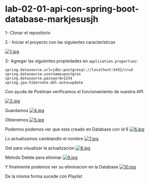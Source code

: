 # lab-02-01-api-con-spring-boot-database-markjesusjh

1- Clonar el repositorio

2 - Iniciar el proyecto con las siguientes caracteristicas

[![1.jpg](https://i.postimg.cc/brD55BSS/1.jpg)](https://postimg.cc/fSs5t5KM)

3- Agregar las siguientes propiedades en `application.properties`:

```
spring.datasource.url=jdbc:postgresql://localhost:5432/crud
spring.datasource.username=postgres
spring.datasource.password=1234
spring.jpa.hibernate.ddl-auto=update
```
Con ayuda de Postman verificamos el funcionamiento de nuestra API

[![2.jpg](https://i.postimg.cc/pLJPkmHb/2.jpg)](https://postimg.cc/bZdXwNr3)

Guardamos
[![4.jpg](https://i.postimg.cc/rwMkdqth/4.jpg)](https://postimg.cc/6yjSgJcR)

Obtenemos
[![5.jpg](https://i.postimg.cc/m2GxqTVb/5.jpg)](https://postimg.cc/gr4BLFf5)

Podemos podemos ver que esta creado en Database con id 6
[![6.jpg](https://i.postimg.cc/VvQh3Fq7/6.jpg)](https://postimg.cc/gXs4h8BR)

Lo actualizamos cambiandlo el nombre
[![7.jpg](https://i.postimg.cc/vHyjh3HT/7.jpg)](https://postimg.cc/vDP3H7nw)

Get para visualizar la actualizacion
[![8.jpg](https://i.postimg.cc/1t6CcNkD/8.jpg)](https://postimg.cc/JDr5Rt4h)

Metodo Delete para eliminar 
[![9.jpg](https://i.postimg.cc/YqtnY0bm/9.jpg)](https://postimg.cc/DmYPKvV2)

Y finalmente podemos ver su eliminacion en la Database
[![10.jpg](https://i.postimg.cc/3w0nYvJz/10.jpg)](https://postimg.cc/5H1wmjzm)

De la misma forma sucede con Playlist
